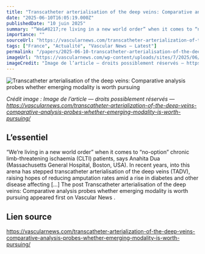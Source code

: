 ```yaml
---
title: "Transcatheter arterialisation of the deep veins: Comparative analysis probes whether emerging modality is worth pursuing"
date: "2025-06-10T16:05:19.000Z"
publishedDate: "10 juin 2025"
summary: "“We&#8217;re living in a new world order” when it comes to “no-option” chronic limb-threatening ischaemia (CLTI) patients, says Anahita Dua (Massachusetts General Hospital, Boston, USA). In recent years, into this arena has stepped transcatheter arterialisation of the deep veins (TADV), raising hopes of reducing amputation rates amid a rise in diabetes and other disease affecting [&#8230;] The post Transcatheter arterialisation of the deep veins: Comparative analysis probes whether emerging modality is worth pursuing appeared first on Vascular News ."
importance: ""
sourceUrl: "https://vascularnews.com/transcatheter-arterialization-of-the-deep-veins-comparative-analysis-probes-whether-emerging-modality-is-worth-pursuing/"
tags: ["France", "Actualité", "Vascular News — Latest"]
permalink: "/papers/2025-06-10-transcatheter-arterialisation-of-the-deep-veins-comparative-analysis-probes-whether-emerging-modality-is-worth-pursuing"
imageUrl: "https://vascularnews.com/wp-content/uploads/sites/7/2025/06/IMG_8939-scaled.jpg"
imageCredit: "Image de l’article — droits possiblement réservés — https://vascularnews.com/transcatheter-arterialization-of-the-deep-veins-comparative-analysis-probes-whether-emerging-modality-is-worth-pursuing/"
---
```


![Transcatheter arterialisation of the deep veins: Comparative analysis probes whether emerging modality is worth pursuing](https://vascularnews.com/wp-content/uploads/sites/7/2025/06/IMG_8939-scaled.jpg)

*Crédit image : Image de l’article — droits possiblement réservés — https://vascularnews.com/transcatheter-arterialization-of-the-deep-veins-comparative-analysis-probes-whether-emerging-modality-is-worth-pursuing/*

## L’essentiel

“We&#8217;re living in a new world order” when it comes to “no-option” chronic limb-threatening ischaemia (CLTI) patients, says Anahita Dua (Massachusetts General Hospital, Boston, USA). In recent years, into this arena has stepped transcatheter arterialisation of the deep veins (TADV), raising hopes of reducing amputation rates amid a rise in diabetes and other disease affecting [&#8230;] The post Transcatheter arterialisation of the deep veins: Comparative analysis probes whether emerging modality is worth pursuing appeared first on Vascular News .

## Lien source

https://vascularnews.com/transcatheter-arterialization-of-the-deep-veins-comparative-analysis-probes-whether-emerging-modality-is-worth-pursuing/
